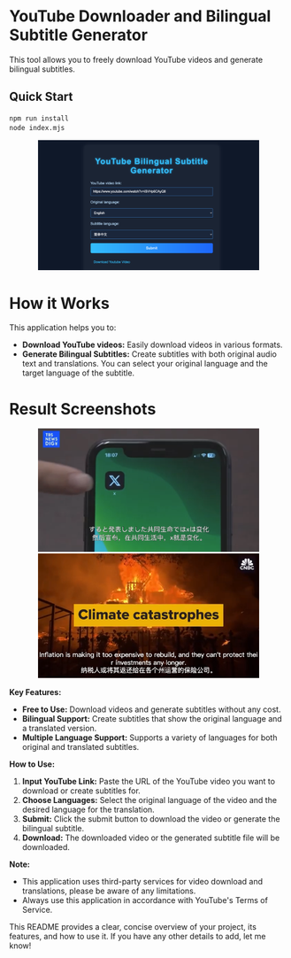 # YouTube Downloader and Bilingual Subtitle Generator

This tool allows you to freely download YouTube videos and generate bilingual subtitles.

## Quick Start

```bash
npm run install
node index.mjs
```

<center>
<img src="./public/screenshot-3.png" width="400"/>
</center>


# How it Works
This application helps you to:
* **Download YouTube videos:** Easily download videos in various formats.
* **Generate Bilingual Subtitles:** Create subtitles with both original audio text and translations. You can select your original language and the target language of the subtitle.

# Result Screenshots

<center>
<img src="./public/screenshot-1.png" width="400"/>
<img src="./public/screenshot-2.png" width="400"/>
</center>

**Key Features:**
*   **Free to Use:** Download videos and generate subtitles without any cost.
*   **Bilingual Support:** Create subtitles that show the original language and a translated version.
*   **Multiple Language Support:** Supports a variety of languages for both original and translated subtitles.

**How to Use:**

1.  **Input YouTube Link:** Paste the URL of the YouTube video you want to download or create subtitles for.
2.  **Choose Languages:** Select the original language of the video and the desired language for the translation.
3.  **Submit:** Click the submit button to download the video or generate the bilingual subtitle.
4.   **Download:** The downloaded video or the generated subtitle file will be downloaded.

**Note:**

*   This application uses third-party services for video download and translations, please be aware of any limitations.
*   Always use this application in accordance with YouTube's Terms of Service.

This README provides a clear, concise overview of your project, its features, and how to use it. If you have any other details to add, let me know!
